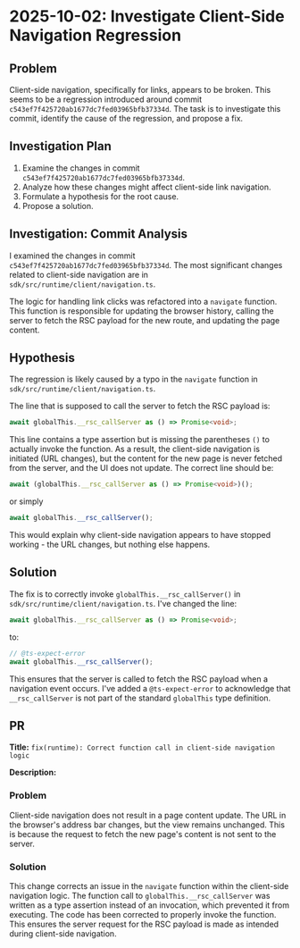 # 2025-10-02: Investigate Client-Side Navigation Regression

## Problem

Client-side navigation, specifically for links, appears to be broken. This seems to be a regression introduced around commit `c543ef7f425720ab1677dc7fed03965bfb37334d`. The task is to investigate this commit, identify the cause of the regression, and propose a fix.

## Investigation Plan

1.  Examine the changes in commit `c543ef7f425720ab1677dc7fed03965bfb37334d`.
2.  Analyze how these changes might affect client-side link navigation.
3.  Formulate a hypothesis for the root cause.
4.  Propose a solution.

## Investigation: Commit Analysis

I examined the changes in commit `c543ef7f425720ab1677dc7fed03965bfb37334d`. The most significant changes related to client-side navigation are in `sdk/src/runtime/client/navigation.ts`.

The logic for handling link clicks was refactored into a `navigate` function. This function is responsible for updating the browser history, calling the server to fetch the RSC payload for the new route, and updating the page content.

## Hypothesis

The regression is likely caused by a typo in the `navigate` function in `sdk/src/runtime/client/navigation.ts`.

The line that is supposed to call the server to fetch the RSC payload is:

```typescript
await globalThis.__rsc_callServer as () => Promise<void>;
```

This line contains a type assertion but is missing the parentheses `()` to actually invoke the function. As a result, the client-side navigation is initiated (URL changes), but the content for the new page is never fetched from the server, and the UI does not update. The correct line should be:

```typescript
await (globalThis.__rsc_callServer as () => Promise<void>)();
```
or simply
```typescript
await globalThis.__rsc_callServer();
```

This would explain why client-side navigation appears to have stopped working - the URL changes, but nothing else happens.

## Solution

The fix is to correctly invoke `globalThis.__rsc_callServer()` in `sdk/src/runtime/client/navigation.ts`. I've changed the line:

```typescript
await globalThis.__rsc_callServer as () => Promise<void>;
```

to:

```typescript
// @ts-expect-error
await globalThis.__rsc_callServer();
```

This ensures that the server is called to fetch the RSC payload when a navigation event occurs. I've added a `@ts-expect-error` to acknowledge that `__rsc_callServer` is not part of the standard `globalThis` type definition.

## PR

**Title:** `fix(runtime): Correct function call in client-side navigation logic`

**Description:**

### Problem

Client-side navigation does not result in a page content update. The URL in the browser's address bar changes, but the view remains unchanged. This is because the request to fetch the new page's content is not sent to the server.

### Solution

This change corrects an issue in the `navigate` function within the client-side navigation logic. The function call to `globalThis.__rsc_callServer` was written as a type assertion instead of an invocation, which prevented it from executing. The code has been corrected to properly invoke the function. This ensures the server request for the RSC payload is made as intended during client-side navigation.
